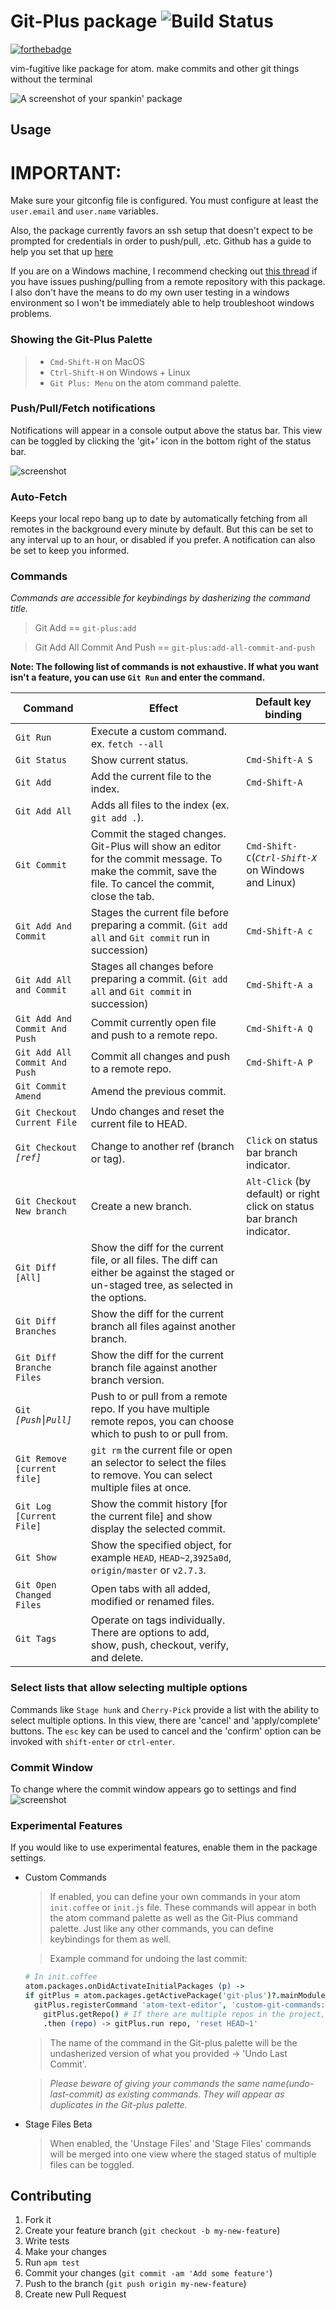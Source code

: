 # Git-Plus package ![Build Status](https://travis-ci.org/akonwi/git-plus.svg?branch=master)

[![forthebadge](http://forthebadge.com/images/badges/uses-git.svg)](http://forthebadge.com)

vim-fugitive like package for atom. make commits and other git things without the terminal

![A screenshot of your spankin' package](https://raw.githubusercontent.com/akonwi/git-plus/master/commit.gif)

## Usage

# IMPORTANT:
Make sure your gitconfig file is configured. You must configure at least the `user.email` and `user.name` variables.

Also, the package currently favors an ssh setup that doesn't expect to be prompted for credentials in order to push/pull, .etc. Github has a guide to help you set that up [here](https://help.github.com/articles/generating-a-new-ssh-key-and-adding-it-to-the-ssh-agent/)

If you are on a Windows machine, I recommend checking out [this thread](https://github.com/akonwi/git-plus/issues/224) if you have issues pushing/pulling from a remote repository with this package. I also don't have the means to do my own user testing in a windows environment so I won't be immediately able to help troubleshoot windows problems.

### Showing the Git-Plus Palette
>- `Cmd-Shift-H` on MacOS
>- `Ctrl-Shift-H` on Windows + Linux
>- `Git Plus: Menu` on the atom command palette.

### Push/Pull/Fetch notifications
Notifications will appear in a console output above the status bar.
This view can be toggled by clicking the 'git+' icon in the bottom right of the status bar.

![screenshot](https://dl.dropboxusercontent.com/s/oe3x8wyt6lnmbv7/git%2B.png)

### Auto-Fetch
Keeps your local repo bang up to date by automatically fetching from all remotes in the background every minute by default. But this can be set to any interval up to an hour, or disabled if you prefer. A notification can also be set to keep you informed.

### Commands
_Commands are accessible for keybindings by dasherizing the command title._
> Git Add ==  `git-plus:add`

> Git Add All Commit And Push == `git-plus:add-all-commit-and-push`

  __Note: The following list of commands is not exhaustive. If what you want isn't a feature, you can use `Git Run` and enter the command.__

| Command | Effect | Default key binding |
|----------|--------|------------------
| `Git Run ` | Execute a custom command. ex. `fetch --all` | |
| `Git Status ` | Show current status. | `Cmd-Shift-A S` |
| `Git Add ` | Add the current file to the index. | `Cmd-Shift-A` |
| `Git Add All` | Adds all files to the index (ex. `git add .`). | |
| `Git Commit` | Commit the staged changes. Git-Plus will show an editor for the commit message. To make the commit, save the file. To cancel the commit, close the tab. | `Cmd-Shift-C`(*`Ctrl-Shift-X`* on Windows and Linux) |
| `Git Add And Commit` | Stages the current file before preparing a commit. (`Git add all` and `Git commit` run in succession) | `Cmd-Shift-A c` |
| `Git Add All and Commit` | Stages all changes before preparing a commit. (`Git add all` and `Git commit` in succession) | `Cmd-Shift-A a` |
| `Git Add And Commit And Push` |  Commit currently open file and push to a remote repo. | `Cmd-Shift-A Q` |
| `Git Add All Commit And Push` | Commit all changes and push to a remote repo. | `Cmd-Shift-A P` |
| `Git Commit Amend` | Amend the previous commit. |  |
| `Git Checkout Current File` | Undo changes and reset the current file to HEAD. | |
| `Git Checkout `*`[ref]`* | Change to another ref (branch or tag). | `Click` on status bar branch indicator. |
| `Git Checkout New branch` | Create a new branch. | `Alt-Click` (by default) or right click on status bar branch indicator. |
| `Git Diff [All]` | Show the diff for the current file, or all files. The diff can either be against the staged or un-staged tree, as selected in the options. | |
| `Git Diff Branches` | Show the diff for the current branch all files against another branch. | |
| `Git Diff Branche Files` | Show the diff for the current branch file against another branch version. | |
| `Git` *`[Push⎮Pull]`* | Push to or pull from a remote repo. If you have multiple remote repos, you can choose which to push to or pull from. | |
| `Git Remove [current file]` | `git rm` the current file or open an selector to select the files to remove. You can select multiple files at once. | |
| `Git Log [Current File]` | Show the commit history [for the current file] and show display the selected commit. | |
| `Git Show` | Show the specified object, for example `HEAD`, `HEAD~2`,`3925a0d`, `origin/master` or `v2.7.3`. | |
| `Git Open Changed Files` | Open tabs with all added, modified or renamed files. | |
| `Git Tags` | Operate on tags individually. There are options to add, show, push, checkout, verify, and delete. | |

### Select lists that allow selecting multiple options
Commands like `Stage hunk` and `Cherry-Pick` provide a list with the ability to select multiple options.
In this view, there are 'cancel' and 'apply/complete' buttons. The `esc` key can be used to cancel and
the 'confirm' option can be invoked with `shift-enter` or `ctrl-enter`.

### Commit Window
To change where the commit window appears go to settings and find
![screenshot](http://imgur.com/cdc7M5p.png)

### Experimental Features
If you would like to use experimental features, enable them in the package settings.
* Custom Commands
  > If enabled, you can define your own commands in your atom `init.coffee` or `init.js` file. These commands will appear in both the atom command palette as well as the Git-Plus command palette. Just like any other commands, you can define keybindings for them as well.

  > Example command for undoing the last commit:
  ``` coffeescript
  # In init.coffee
  atom.packages.onDidActivateInitialPackages (p) ->
  if gitPlus = atom.packages.getActivePackage('git-plus')?.mainModule.provideService()
    gitPlus.registerCommand 'atom-text-editor', 'custom-git-commands:undo-last-commit', ->
      gitPlus.getRepo() # If there are multiple repos in the project, you will be prompted to select which to use
      .then (repo) -> gitPlus.run repo, 'reset HEAD~1'
  ```
  > The name of the command in the Git-plus palette will be the undasherized version of what you provided -> 'Undo Last Commit'.

  > *Please beware of giving your commands the same name(undo-last-commit) as existing commands. They will appear as duplicates in the Git-plus palette.*
* Stage Files Beta
  > When enabled, the 'Unstage Files' and 'Stage Files' commands will be merged into one view where the staged status of multiple files can be toggled.

## Contributing

1. Fork it
2. Create your feature branch (`git checkout -b my-new-feature`)
3. Write tests
4. Make your changes
5. Run `apm test`
6. Commit your changes (`git commit -am 'Add some feature'`)
7. Push to the branch (`git push origin my-new-feature`)
8. Create new Pull Request
